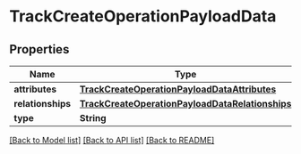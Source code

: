 # TrackCreateOperationPayloadData

## Properties
Name | Type | Description | Notes
------------ | ------------- | ------------- | -------------
**attributes** | [**TrackCreateOperationPayloadDataAttributes**](TrackCreateOperationPayloadDataAttributes.md) |  | 
**relationships** | [**TrackCreateOperationPayloadDataRelationships**](TrackCreateOperationPayloadDataRelationships.md) |  | 
**type** | **String** |  | 

[[Back to Model list]](../README.md#documentation-for-models) [[Back to API list]](../README.md#documentation-for-api-endpoints) [[Back to README]](../README.md)


